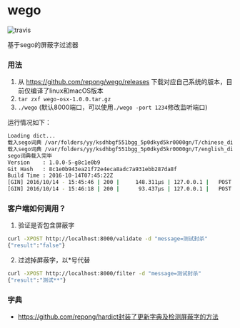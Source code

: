 # wego

![travis](https://travis-ci.org/repong/wego.svg?branch=master)

基于sego的屏蔽字过滤器

### 用法

1. 从 https://github.com/repong/wego/releases 下载对应自己系统的版本，目前仅编译了linux和macOS版本
2. `tar zxf wego-osx-1.0.0.tar.gz`
3. `./wego` (默认8000端口，可以使用`./wego -port 1234`修改监听端口)

运行情况如下：

``` bash
Loading dict...
载入sego词典 /var/folders/yy/ksdhbgf551bgg_5p0dkyd5kr0000gn/T/chinese_dictionary.txt844575244
载入sego词典 /var/folders/yy/ksdhbgf551bgg_5p0dkyd5kr0000gn/T/english_dictionary.txt811498491
sego词典载入完毕
Version    : 1.0.0-5-g8c1e0b9
Git Hash   : 8c1e0b943ea21f72e4eca8adc7a931ebb287da8f
Build Time : 2016-10-14T07:45:22Z
[GIN] 2016/10/14 - 15:45:46 | 200 |     148.311µs | 127.0.0.1 |   POST    /filter
[GIN] 2016/10/14 - 15:46:18 | 200 |      93.437µs | 127.0.0.1 |   POST    /validate
```

### 客户端如何调用？

1. 验证是否包含屏蔽字

  ``` bash
  curl -XPOST http://localhost:8000/validate -d "message=测试封杀"
  {"result":"false"}
  ```

2. 过滤掉屏蔽字，以*号代替

  ``` bash
  curl -XPOST http://localhost:8000/filter -d "message=测试封杀"
  {"result":"测试**"}
  ```

### 字典

* https://github.com/repong/hardict封装了更新字典及检测屏蔽字的方法
